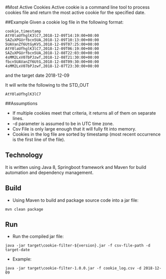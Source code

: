 #Most Active Cookies
Active cookie is a command line tool to process cookies file and return the most active cookie for the specified date.

##Example
Given a cookie log file in the following format:

~~~
cookie,timestamp
AtY0laUfhglK3lC7,2018-12-09T14:19:00+00:00
SAZuXPGUrfbcn5UA,2018-12-09T10:13:00+00:00
5UAVanZf6UtGyKVS,2018-12-09T07:25:00+00:00
AtY0laUfhglK3lC7,2018-12-09T06:19:00+00:00
SAZuXPGUrfbcn5UA,2018-12-08T22:03:00+00:00
4sMM2LxV07bPJzwf,2018-12-08T21:30:00+00:00
fbcn5UAVanZf6UtG,2018-12-08T09:30:00+00:00
4sMM2LxV07bPJzwf,2018-12-07T23:30:00+00:00
~~~

and the target date 2018-12-09

It will write the following to the STD_OUT

~~~
AtY0laUfhglK3lC7
~~~

##Assumptions
- If multiple cookies meet that criteria, it returns all of them on separate lines.
- -d parameter is assumed to be in UTC time zone.
- Csv File is only large enough that it will fully fit into memory.
- Cookies in the log file are sorted by timestamp (most recent occurrence is the first line of the file).

## Technology
It is written using Java 8, Springboot framework and Maven for build automation and dependency management.


## Build

- Using Maven to build and package source code into a jar file: 

~~~
mvn clean package
~~~


## Run

- Run the compiled jar file:

~~~
java -jar target\cookie-filter-${version}.jar -f csv-file-path -d target-date
~~~

- Example:

~~~
java -jar target\cookie-filter-1.0.0.jar -f cookie_log.csv -d 2018-12-09
~~~